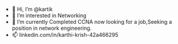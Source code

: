- 👋 Hi, I’m @kartik
- 👀 I’m interested in Networking
- 🌱 I’m currently Completed CCNA now looking for a job,Seeking a position in network engineering.
- 📫 linkedin.com/in/karthi-krish-42a466295

<!---
kartik3006/kartik3006 is a ✨ special ✨ repository because its `README.md` (this file) appears on your GitHub profile.
You can click the Preview link to take a look at your changes.
--->
